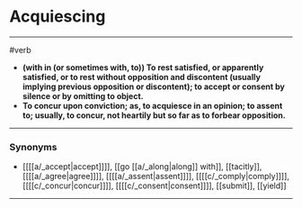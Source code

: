 # Acquiescing
---
#verb
- **(with in (or sometimes with, to)) To rest satisfied, or apparently satisfied, or to rest without opposition and discontent (usually implying previous opposition or discontent); to accept or consent by silence or by omitting to object.**
- **To concur upon conviction; as, to acquiesce in an opinion; to assent to; usually, to concur, not heartily but so far as to forbear opposition.**
---
### Synonyms
- [[[[a/_accept|accept]]]], [[go [[a/_along|along]] with]], [[tacitly]], [[[[a/_agree|agree]]]], [[[[a/_assent|assent]]]], [[[[c/_comply|comply]]]], [[[[c/_concur|concur]]]], [[[[c/_consent|consent]]]], [[submit]], [[yield]]
---
